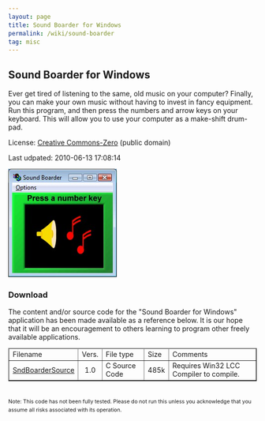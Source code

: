 ```yaml
---
layout: page
title: Sound Boarder for Windows
permalink: /wiki/sound-boarder
tag: misc
---
```


## Sound Boarder for Windows
Ever get tired of listening to the same, old music on your computer? Finally, you can make your own music without having to invest in fancy equipment. Run this program, and then press the numbers and arrow keys on your keyboard. This will allow you to use your computer as a make-shift drum-pad.

License: <a href="http://creativecommons.org/publicdomain/zero/1.0/">Creative Commons-Zero</a> (public domain)

Last udpated: 2010-06-13 17:08:14

![Sound Boarder](/assets/images/sound-boarder.jpg)

### Download
The content and/or source code for the "Sound Boarder for Windows" application has been made available as a reference below. It is our hope that it will be an encouragement to others learning to program other freely available applications.

<html>
<table border="1" cellspacing="0"><thead><tr><td>
Filename
</td><td>
Vers.
</td><td>
File type
</td><td>
Size
</td><td>
Comments
</td></tr>
</thead>
<tr><td>
<a href="../downloads/SndBoarderSource.zip">
        SndBoarderSource</a>
</td><td align="center">
        1.0</td><td>
        C Source Code</td><td>
        485k
</td><td>
        Requires Win32 LCC Compiler to compile.</td></tr>
        </table>
        <br>
        <span style="font-size: 8pt;">
                Note: This code has not been fully tested. Please do not run this unless you acknowledge that you assume all risks associated with its operation.
        </span>
</html>